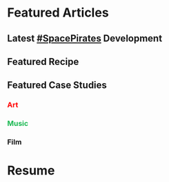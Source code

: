 # Featured Articles

<Feature article="blog/2021/1/23/Henry.md" />

## Latest [#SpacePirates](/tags/#Space-Pirates) Development

<Feature article="blog/2021/1/8/The_Eternal_War_Machine.md" />

## Featured Recipe

<Feature article="blog/2021/1/24/Ramen.md" />

## Featured Case Studies

### <span style="color:red">Art</span>

<Feature article="blog/2014/8/11/Richard-Serra-Transversal-2.md" />

### <span style="color:#1DB954">Music</span>

<Feature article="blog/2021/1/25/Devil-Like-Me-Rainbow-Kitten-Surprise.md" />

### Film

<Feature article="blog/2021/1/16/The-King.md" />

# Resume

<Resume />
